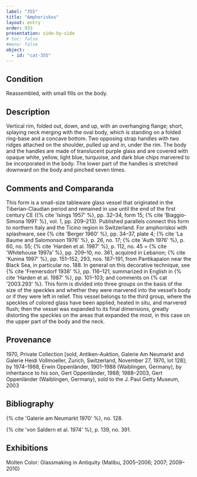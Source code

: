 ```yaml
---
label: "355"
title: "Amphoriskos"
layout: entry
order: 933
presentation: side-by-side
# toc: false
#menu: false 
object:
  - id: "cat-355"
---
```


## Condition

Reassembled, with small fills on the body.

## Description

Vertical rim, folded out, down, and up, with an overhanging flange; short, splaying neck merging with the oval body, which is standing on a folded ring-base and a concave bottom. Two opposing strap handles with two ridges attached on the shoulder, pulled up and in, under the rim. The body and the handles are made of translucent purple glass and are covered with opaque white, yellow, light blue, turquoise, and dark blue chips marvered to be incorporated in the body. The lower part of the handles is stretched downward on the body and pinched seven times.

## Comments and Comparanda

This form is a small-size tableware glass vessel that originated in the Tiberian-Claudian period and remained in use until the end of the first century CE ({% cite 'Isings 1957' %}, pp. 32–34, form 15; {% cite 'Biaggio-Simona 1991' %}, vol. 1, pp. 209–213). Published parallels connect this form to northern Italy and the Ticino region in Switzerland. For amphoriskoi with splashware, see {% cite 'Berger 1960' %}, pp. 34–37, plate 4; {% cite 'La Baume and Salomonson 1976' %}, p. 26, no. 17; {% cite 'Auth 1976' %}, p. 60, no. 55; {% cite 'Harden et al. 1987' %}, p. 112, no. 45 = {% cite 'Whitehouse 1997a' %}, pp. 209–10, no. 361, acquired in Lebanon; {% cite 'Kunina 1997' %}, pp. 151–152, 293, nos. 187–191, from Pantikapaion near the Black Sea, in particular no. 188. In general on this decorative technique, see {% cite 'Fremersdorf 1938' %}, pp. 116–121, summarized in English in {% cite 'Harden et al. 1987' %}, pp. 101–103; and comments on {% cat '2003.293' %}. This form is divided into three groups on the basis of the size of the speckles and whether they were marvered into the vessel’s body or if they were left in relief. This vessel belongs to the third group, where the speckles of colored glass have been applied, heated in situ, and marvered flush; then the vessel was expanded to its final dimensions, greatly distorting the speckles on the areas that expanded the most, in this case on the upper part of the body and the neck.

## Provenance

1970, Private Collection [sold, Antiken-Auktion, Galerie Am Neumarkt and Galerie Heidi Vollmoeller, Zurich, Switzerland, November 27, 1970, lot 128]; by 1974–1988, Erwin Oppenländer, 1901–1988 (Waiblingen, Germany), by inheritance to his son, Gert Oppenländer, 1988; 1988–2003, Gert Oppenländer (Waiblingen, Germany), sold to the J. Paul Getty Museum, 2003

## Bibliography

{% cite 'Galerie am Neumarkt 1970' %}, no. 128.

{% cite 'von Saldern et al. 1974' %}, p. 139, no. 391.

## Exhibitions

Molten Color: Glassmaking in Antiquity (Malibu, 2005–2006; 2007; 2009–2010)